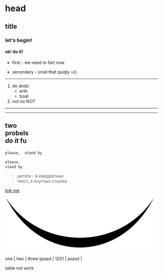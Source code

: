 # head
## title
### let's begin!
#### ok! do it!

+ first - we need to fart now
- secondary - smel that quiqly =))
***
1. do dodo
    - erth
    - boat
2. not no NOT
***

---
two  
probels  
*do* ***it*** **fu**
---

`
please, 
stand by
`

```
please, 
stand by
```

>цитата - в квадратных  
текст, в коуглых ссылка

[link me](http://www.fart.com)

![текст типо альт в штмл](img/Musical_Slur.svg.png)

one | two | three
qsasd | 1231 | asasd | 

table not work